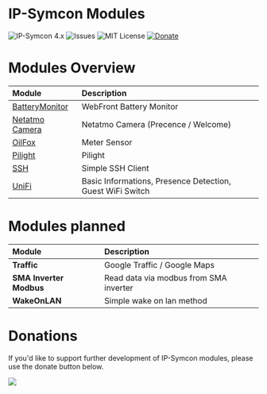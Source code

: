 # IP-Symcon Modules
![IP-Symcon 4.x](https://img.shields.io/badge/IP--Symcon-4.x-green.svg)
![Issues](https://img.shields.io/github/issues/CodeKingLabs/de.codeking.symcon.svg)
![MIT License](https://img.shields.io/github/license/CodeKingLabs/de.codeking.symcon.svg)
<a href="https://www.paypal.com/cgi-bin/webscr?cmd=_s-xclick&hosted_button_id=BX5U7SSQZDZFU" target="_blank">![Donate](https://img.shields.io/badge/Donate-Paypal-009cde.svg)</a>

# Modules Overview
|Module|Description
|:-----------|:--------
|[BatteryMonitor](https://github.com/CodeKingLabs/de.codeking.symcon/tree/master/BatteryMonitor)|WebFront Battery Monitor|
|[Netatmo Camera](https://github.com/CodeKingLabs/de.codeking.symcon/tree/master/NetatmoCamera)|Netatmo Camera (Precence / Welcome)|
|[OilFox](https://github.com/CodeKingLabs/de.codeking.symcon/tree/master/OilFox)|Meter Sensor|
|[Pilight](https://github.com/CodeKingLabs/de.codeking.symcon/tree/master/Pilight)|Pilight|
|[SSH](https://github.com/CodeKingLabs/de.codeking.symcon/tree/master/SSH)|Simple SSH Client|
|[UniFi](https://github.com/CodeKingLabs/de.codeking.symcon/tree/master/UniFi)|Basic Informations, Presence Detection, Guest WiFi Switch|

# Modules planned
|Module|Description
|:-----------|:--------
|**Traffic**|Google Traffic / Google Maps
|**SMA Inverter Modbus**|Read data via modbus from SMA inverter
|**WakeOnLAN**|Simple wake on lan method

# Donations
If you'd like to support further development of IP-Symcon modules, please use the donate button below.

<a href="https://www.paypal.com/cgi-bin/webscr?cmd=_s-xclick&hosted_button_id=BX5U7SSQZDZFU" target="_blank"><img src="https://www.paypal.com/en_US/i/btn/btn_donate_LG.gif" border="0" /></a>